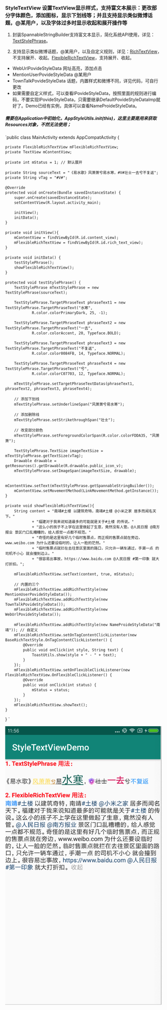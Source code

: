 ### StyleTextView 设置TextView显示样式，支持富文本展示：更改部分字体颜色，添加图标，显示下划线等；并且支持显示类似微博话题，@某用户，以及字体过多时显示收起和展开操作等  

1. 封装SpannableStringBuilder支持富文本显示，简化系统API使用，详见：[TextStylePhrase](https://github.com/kendada/StyleTextView/blob/master/styletextview/src/main/java/com/koudai/styletextview/textstyle/TextStylePhrase.java "Title")。      


2. 支持显示类似微博话题，@某用户，以及自定义规则，详见：[RichTextView](https://github.com/kendada/StyleTextView/blob/master/styletextview/src/main/java/com/koudai/styletextview/RichTextView.java "Title")，不支持展开、收起。[FlexibleRichTextView](https://github.com/kendada/StyleTextView/blob/master/styletextview/src/main/java/com/koudai/styletextview/FlexibleRichTextView.java "Title")，支持展开、收起。      

+ WebUrlPovideStyleData 网址高亮，添加点击
+ MentionUserPovideStyleData @某用户
+ TownTalkPovideStyleData 话题，内置样式和微博不同，详见代码，可自行更改
+ 如果需要自定义样式，可以查看IPovideStyleData，按照里面的规则进行编码，不要实现IPovideStyleData，只需要继承DefaultPovideStyleDataImp就好了。Demo已经有实例，具体可以查看NameProideStyleData。

##### 需要在Application中初始化，AppStyleUtils.init(this)，这里主要是用来获取Resources对象，不然无法使用；

`public class MainActivity extends AppCompatActivity {


    private FlexibleRichTextView mFlexibleRichTextView;
    private TextView mContentView;

    private int mStatus = 1; // 默认展开

    private String sourceText = "《易水歌》风萧萧兮易水寒，#V#壮士一去兮不复返";
    private String vTag = "#V#";

    @Override
    protected void onCreate(Bundle savedInstanceState) {
        super.onCreate(savedInstanceState);
        setContentView(R.layout.activity_main);

        initView();
        initData();
    }

    private void initView(){
        mContentView = findViewById(R.id.content_view);
        mFlexibleRichTextView = findViewById(R.id.rich_text_view);
    }

    private void initData() {
        testStylePhrase();
        showFlexibleRichTextView();
    }

    protected void testStylePhrase() {
        TextStylePhrase mTextStylePhrase = new TextStylePhrase(sourceText);

        TextStylePhrase.TargetPhraseText phraseText1 = new TextStylePhrase.TargetPhraseText("水寒",
                R.color.colorPrimaryDark, 25, -1);

        TextStylePhrase.TargetPhraseText phraseText2 = new TextStylePhrase.TargetPhraseText("一去",
                R.color.colorAccent, 20, Typeface.BOLD);

        TextStylePhrase.TargetPhraseText phraseText3 = new TextStylePhrase.TargetPhraseText("不复返",
                R.color.color0084FB, 14, Typeface.NORMAL);

        TextStylePhrase.TargetPhraseText phraseText4 = new TextStylePhrase.TargetPhraseText("兮",
                R.color.colorC07703, 12, Typeface.NORMAL);

        mTextStylePhrase.setTargetPhraseTextDatas(phraseText1, phraseText2, phraseText3, phraseText4);

        // 添加下划线
        mTextStylePhrase.setUnderlineSpan("风萧萧兮易水寒");

        // 添加删除线
        mTextStylePhrase.setStrikethroughSpan("壮士");

        // 改变部分颜色
        mTextStylePhrase.setForegroundColorSpan(R.color.colorFDDA35, "风萧萧");

        TextStylePhrase.TextSize imageTextSize = mTextStylePhrase.getTextSize(vTag);
        Drawable drawable = getResources().getDrawable(R.drawable.public_icon_v);
        mTextStylePhrase.setImageSpan(imageTextSize, drawable);

        mContentView.setText(mTextStylePhrase.getSpannableStringBuilder());
        mContentView.setMovementMethod(LinkMovementMethod.getInstance());
    }

    private void showFlexibleRichTextView(){
        String content = "南靖#土楼 以建筑奇特，南靖#土楼 @小米之家 居多而闻名天下。"
                + "福建对于我来说知道最多的可能就是关于#土楼 的传说。"
                + "这么小的孩子不上学在这里做起了生意，竟然没有人管。@人民日报 @南方报业 景区门口乱糟糟的，给人感觉一点都不规范。"
                + "奇怪的是这里有好几个临时售票点，而正规的售票点就在旁边，www.weibo.com 为什么还要设临时的，让人一脸的茫然。"
                + "临时售票点就拦在去往景区里面的路口，只允许一辆车通过，手潮一点 的司机不小心 就会撞到边上。"
                + "很容易出事故，https://www.baidu.com @人民日报 #第一印象 就大打折扣。";

        mFlexibleRichTextView.setText(content, true, mStatus);

        // 内置的三个
        mFlexibleRichTextView.addRichTextStyle(new MentionUserPovideStyleData());
        mFlexibleRichTextView.addRichTextStyle(new TownTalkPovideStyleData());
        mFlexibleRichTextView.addRichTextStyle(new WebUrlPovideStyleData());

        mFlexibleRichTextView.addRichTextStyle(new NameProideStyleData("南靖")); // 自定义
        mFlexibleRichTextView.setOnTagContentClickListenter(new BaseRichTextStyle.OnTagContentClickListenter() {
            @Override
            public void onClick(int style, String text) {
                ToastUtils.show(style + " - " + text);
            }
        });
        mFlexibleRichTextView.setOnFlexibleClickListener(new FlexibleRichTextView.OnFlexibleClickListener() {
            @Override
            public void onClick(int status) {
                mStatus = status;
            }
        });
        mFlexibleRichTextView.showText();
    }

}
`

![Alt text](https://github.com/kendada/StyleTextView/blob/master/app/src/main/res/drawable/style_text_view_image.png)
